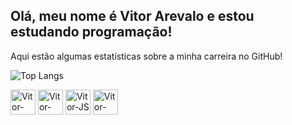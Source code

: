 ## Olá, meu nome é Vitor Arevalo e estou estudando programação!
<p>Aqui estão algumas estatísticas sobre a minha carreira no GitHub!</p>

<!--[![Anurag's GitHub stats](https://github-readme-stats.vercel.app/api?username=vitorarevalo&theme=aura_dark&show_icons=true)](https://github.com/vitorarevalo/github-readme-stats) --> 
![Top Langs](https://github-readme-stats.vercel.app/api/top-langs/?username=vitorarevalo&theme=nightowl&layout=compact) <br> 

<div style= "display: inline-block">
<img align="center" alt="Vitor-HTML" height="40" width="40" src="https://cdn.jsdelivr.net/gh/devicons/devicon@latest/icons/html5/html5-original.svg">
<img align="center"alt="Vitor-CSS" height="40" width="40"src="https://cdn.jsdelivr.net/gh/devicons/devicon@latest/icons/css3/css3-original.svg">
<img align="center" alt="Vitor-JS" height="40" width="40" src="https://cdn.jsdelivr.net/gh/devicons/devicon@latest/icons/javascript/javascript-original.svg" />
<img align="center" alt="Vitor-Sass" height="40" width="40" src="https://cdn.jsdelivr.net/gh/devicons/devicon@latest/icons/sass/sass-original.svg" />

</div>

##

